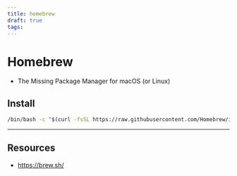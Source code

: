 ```yaml
---
title: homebrew
draft: true
tags:
---
```

# Homebrew

- The Missing Package Manager for macOS (or Linux)

## Install
```bash
/bin/bash -c "$(curl -fsSL https://raw.githubusercontent.com/Homebrew/install/HEAD/install.sh)"
```


---

## Resources
- https://brew.sh/